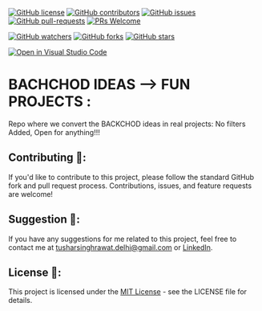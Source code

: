 [![GitHub license](https://img.shields.io/github/license/SINGHxTUSHAR/BACKCHODI.com.svg)](https://github.com/SINGHxTUSHAR/BACKCHODI.com/blob/master/LICENSE)
[![GitHub contributors](https://img.shields.io/github/contributors/SINGHxTUSHAR/BACKCHODI.com.svg)](https://GitHub.com/SINGHxTUSHAR/BACKCHODI.com/graphs/contributors/)
[![GitHub issues](https://img.shields.io/github/issues/SINGHxTUSHAR/BACKCHODI.com.svg)](https://GitHub.com/SINGHxTUSHAR/BACKCHODI.com/issues/)
[![GitHub pull-requests](https://img.shields.io/github/issues-pr/SINGHxTUSHAR/BACKCHODI.com.svg)](https://GitHub.com/SINGHxTUSHAR/BACKCHODI.com/pulls/)
[![PRs Welcome](https://img.shields.io/badge/PRs-welcome-brightgreen.svg?style=flat-square)](http://makeapullrequest.com)


[![GitHub watchers](https://img.shields.io/github/watchers/SINGHxTUSHAR/BACKCHODI.com.svg?style=social&label=Watch&maxAge=2592000)](https://GitHub.com/SINGHxTUSHAR/BACKCHODI.com/watchers/)
[![GitHub forks](https://img.shields.io/github/forks/SINGHxTUSHAR/BACKCHODI.com.svg?style=social&label=Fork&maxAge=2592000)](https://GitHub.com/SINGHxTUSHAR/BACKCHODI.com/network/)
[![GitHub stars](https://img.shields.io/github/stars/SINGHxTUSHAR/BACKCHODI.com.svg?style=social&label=Star&maxAge=2592000)](https://GitHub.com/SINGHxTUSHAR/BACKCHODI.com/stargazers/)

[![Open in Visual Studio Code](https://img.shields.io/static/v1?logo=visualstudiocode&label=&message=Open%20in%20Visual%20Studio%20Code&labelColor=2c2c32&color=007acc&logoColor=007acc)](https://open.vscode.dev/SINGHxTUSHAR/BACKCHODI.com)



# BACHCHOD IDEAS --> FUN PROJECTS :

Repo where we convert the BACKCHOD ideas in real projects:  No filters Added, Open for anything!!!


## Contributing 📌:
If you'd like to contribute to this project, please follow the standard GitHub fork and pull request process. Contributions, issues, and feature requests are welcome!

## Suggestion 🚀: 
If you have any suggestions for me related to this project, feel free to contact me at tusharsinghrawat.delhi@gmail.com or <a href="https://www.linkedin.com/in/singhxtushar/">LinkedIn</a>.

## License 📝:
This project is licensed under the <a href="https://github.com/SINGHxTUSHAR/BACKCHODI.com/blob/main/LICENSE">MIT License</a> - see the LICENSE file for details.
